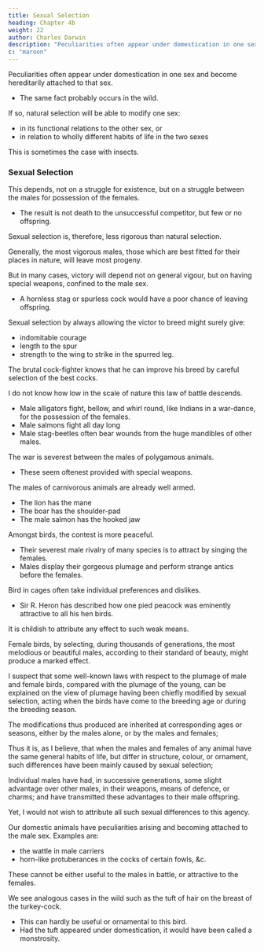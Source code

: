 ```yaml
---
title: Sexual Selection
heading: Chapter 4b
weight: 22
author: Charles Darwin
description: "Peculiarities often appear under domestication in one sex and become hereditarily attached to that sex"
c: "maroon"
---
```


 
Peculiarities often appear under domestication in one sex and become hereditarily attached to that sex.
- The same fact probably occurs in the wild. 

If so, natural selection will be able to modify one sex:
- in its functional relations to the other sex, or
- in relation to wholly different habits of life in the two sexes

This is sometimes the case with insects.


### Sexual Selection

This depends, not on a struggle for existence, but on a struggle between the males for possession of the females.
- The result is not death to the unsuccessful competitor, but few or no offspring. 

Sexual selection is, therefore, less rigorous than natural selection. 

Generally, the most vigorous males, those which are best fitted for their places in nature, will leave most progeny.

But in many cases, victory will depend not on general vigour, but on having special weapons, confined to the male sex.
- A hornless stag or spurless cock would have a poor chance of leaving offspring.

Sexual selection by always allowing the victor to breed might surely give:
- indomitable courage
- length to the spur
- strength to the wing to strike in the spurred leg.

The brutal cock-fighter knows that he can improve his breed by careful selection of the best cocks. 

I do not know how low in the scale of nature this law of battle descends.
- Male alligators fight, bellow, and whirl round, like Indians in a war-dance, for the possession of the females.
- Male salmons fight all day long
- Male stag-beetles often bear wounds from the huge mandibles of other males.

The war is severest between the males of polygamous animals.
- These seem oftenest provided with special weapons.

The males of carnivorous animals are already well armed.
- The lion has the mane
- The boar has the shoulder-pad
- The male salmon has the hooked jaw

<!-- ; for the shield may be as important for victory, as the sword or spear.  -->

Amongst birds, the contest is more peaceful.
- Their severest male rivalry of many species is to attract by singing the females.
- Males display their gorgeous plumage and perform strange antics before the females.

<!-- The rock-thrush of Guiana, birds of Paradise, and some others, congregate; and successive  -->
 <!-- which standing by as spectators, at last choose the most attractive partner.  -->

Bird in cages often take individual preferences and dislikes.
- Sir R. Heron has described how one pied peacock was eminently attractive to all his hen birds.

It is childish to attribute any effect to such weak means.

Female birds, by selecting, during thousands of generations, the most melodious or beautiful males, according to their standard of beauty, might produce a marked effect.

I suspect that some well-known laws with respect to the plumage of male and female birds, compared with the plumage of the young, can be explained on the view of plumage having been chiefly modified by sexual selection, acting when the birds have come to the breeding age or during the breeding season. 

The modifications thus produced are inherited at corresponding ages or seasons, either by the males alone, or by the males and females; 

<!-- but I have not space here to enter on this subject. -->

Thus it is, as I believe, that when the males and females of any animal have the same general habits of life, but differ in structure, colour, or ornament, such differences have been mainly caused by sexual selection; 

Individual males have had, in successive generations, some slight advantage over other males, in their weapons, means of defence, or charms; and have transmitted these advantages to their male offspring.

Yet, I would not wish to attribute all such sexual differences to this agency.

Our domestic animals have peculiarities arising and becoming attached to the male sex. Examples are:
- the wattle in male carriers
- horn-like protuberances in the cocks of certain fowls, &c.

These cannot be either useful to the males in battle, or attractive to the females. 

We see analogous cases in the wild such as the tuft of hair on the breast of the turkey-cock.
- This can hardly be useful or ornamental to this bird.
- Had the tuft appeared under domestication, it would have been called a monstrosity.

